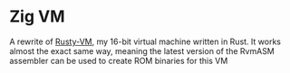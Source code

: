# Zig VM
A rewrite of [Rusty-VM](https://github.com/lordaftereight/rusty-vm), my 16-bit virtual machine written in Rust. It works almost the exact same way, meaning the latest version of the RvmASM assembler can be used to create ROM binaries for this VM
